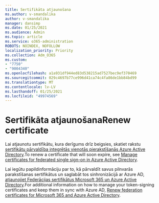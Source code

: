 ```yaml
---
title: Sertifikāta atjaunošana
ms.author: v-smandalika
author: v-smandalika
manager: dansimp
ms.date: 01/25/2021
ms.audience: Admin
ms.topic: article
ms.service: o365-administration
ROBOTS: NOINDEX, NOFOLLOW
localization_priority: Priority
ms.collection: Adm_O365
ms.custom:
- "7750"
- "9004340"
ms.openlocfilehash: a1a931df944ed83d538215ad7527bec9ef370469
ms.sourcegitcommit: 029c4697b77ce996d41ca74c4fa86de1bb84bd99
ms.translationtype: MT
ms.contentlocale: lv-LV
ms.lasthandoff: 01/25/2021
ms.locfileid: "49974569"
---
```

# <a name="renew-certificate"></a><span data-ttu-id="a82cf-102">Sertifikāta atjaunošana</span><span class="sxs-lookup"><span data-stu-id="a82cf-102">Renew certificate</span></span>

<span data-ttu-id="a82cf-103">Lai atjaunotu sertifikātu, kura derīgums drīz beigsies, skatiet rakstu [sertifikātu pārvaldība integrētās vienotās pierakstīšanās Azure Active Directory](https://docs.microsoft.com/azure/active-directory/manage-apps/manage-certificates-for-federated-single-sign-on#renew-a-certificate-that-will-soon-expire).</span><span class="sxs-lookup"><span data-stu-id="a82cf-103">To renew a certificate that will soon expire, see [Manage certificates for federated single sign-on in Azure Active Directory](https://docs.microsoft.com/azure/active-directory/manage-apps/manage-certificates-for-federated-single-sign-on#renew-a-certificate-that-will-soon-expire).</span></span>

<span data-ttu-id="a82cf-104">Lai iegūtu papildinformāciju par to, kā pārvaldīt savus pilnvarās parakstīšanas sertifikātus un saglabāt tos sinhronizācijā ar Azure AD, [atjaunojiet Federācijas sertifikātus Microsoft 365 un Azure Active Directory](https://docs.microsoft.com/azure/active-directory/hybrid/how-to-connect-fed-o365-certs).</span><span class="sxs-lookup"><span data-stu-id="a82cf-104">For additional information on how to manage your token-signing certificates and keep them in sync with Azure AD, [Renew federation certificates for Microsoft 365 and Azure Active Directory](https://docs.microsoft.com/azure/active-directory/hybrid/how-to-connect-fed-o365-certs).</span></span>

